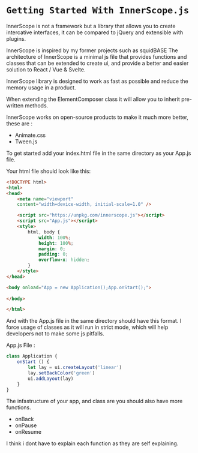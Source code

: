 
# ```Getting Started With InnerScope.js```

InnerScope is not a framework but a library that allows you to create intercative
interfaces, it can be compared to jQuery and extensible with plugins.

InnerScope is inspired by my former projects such as squidBASE
The architecture of InnerScope is a minimal js file that provides functions and
classes that can be extended to create ui, and provide a better and easier
solution to React / Vue & Svelte.

InnerScope library is designed to work as fast as possible and reduce the memory usage
in a product.

When extending the ElementComposer class it will allow you to inherit pre- written
methods.

InnerScope works on open-source products to make it much more better, these are :

- Animate.css
- Tween.js

To get started add your index.html file in the same directory as your App.js file.

Your html file should look like this:

```html
<!DOCTYPE html>
<html>
<head>
    <meta name="viewport" 
    content="width=device-width, initial-scale=1.0" />

    <script src="https://unpkg.com/innerscope.js"></script>
    <script src="App.js"></script>
    <style>
        html, body {
            width: 100%;
            height: 100%;
            margin: 0;
            padding: 0;
            overflow-x: hidden;
        }
    </style>
</head>

<body onload="App = new Application();App.onStart();">
    
</body>

</html>
```

And with the App.js file in the same directory should have this format.
I force usage of classes as it will run in strict mode, which will help
developers not to make some js pitfalls.

App.js File :

```javascript
class Application {
    onStart () {
        let lay = ui.createLayout('linear')
        lay.setBackColor('green')
        ui.addLayout(lay)
    }
}
```

The infastructure of your app, and class are you should also have more functions.

- onBack
- onPause
- onResume

I think i dont have to explain each function as they are self explaining.
